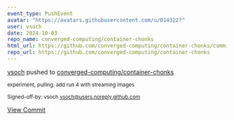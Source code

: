 ```yaml
---
event_type: PushEvent
avatar: "https://avatars.githubusercontent.com/u/814322?"
user: vsoch
date: 2024-10-03
repo_name: converged-computing/container-chonks
html_url: https://github.com/converged-computing/container-chonks/commit/2eaf40fcf79c10d9539b2c76a489d75b5d1385a3
repo_url: https://github.com/converged-computing/container-chonks
---
```


<a href='https://github.com/vsoch' target='_blank'>vsoch</a> pushed to <a href='https://github.com/converged-computing/container-chonks' target='_blank'>converged-computing/container-chonks</a>

<small>experiment, pulling: add run 4 with streaming images

Signed-off-by: vsoch <vsoch@users.noreply.github.com></small>

<a href='https://github.com/converged-computing/container-chonks/commit/2eaf40fcf79c10d9539b2c76a489d75b5d1385a3' target='_blank'>View Commit</a>